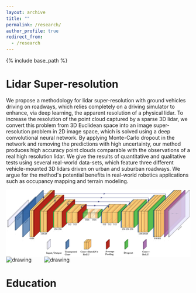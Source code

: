 ```yaml
---
layout: archive
title: ""
permalink: /research/
author_profile: true
redirect_from:
  - /research
---
```


{% include base_path %}

Lidar Super-resolution 
======
We propose a methodology for lidar super-resolution with ground vehicles driving on roadways, which relies completely on a driving simulator to enhance, via deep learning, the apparent resolution of a physical lidar. To increase the resolution of the point cloud captured by a sparse 3D lidar, we convert this problem from 3D Euclidean space into an image super-resolution problem in 2D image space, which is solved using a deep convolutional neural network. By applying Monte-Carlo dropout in the network and removing the predictions with high uncertainty, our method produces high accuracy point clouds comparable with the observations of a real high resolution lidar. We give the results of quantitative and qualitative tests using several real-world data-sets, which feature three different vehicle-mounted 3D lidars driven on urban and suburban roadways. We argue for the method's potential benefits in real-world robotics applications such as occupancy mapping and terrain modeling.

<!-- ![very good|512x397,5%](/_pages/pics/iros2019-unet.png) -->
<img align='center' src="/_pages/pics/iros2019-unet.png" alt="drawing" width="600"/>
<img align='left 'src="/_pages/pics/iros2019-ouster.gif" alt="drawing" width="400"/> <img align="right" src="/_pages/pics/iros2019-vlp16.gif" alt="drawing" width="400"/>
<!-- <img align="right" src="/_pages/pics/iros2019-unet.png" alt="drawing" width="400"/> -->

Education
======